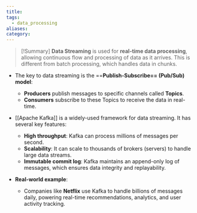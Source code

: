 ```yaml
---
title: 
tags:
  - data_processing
aliases: 
category:
---
```

>[!Summary]
> **Data Streaming** is used for **real-time data processing**, allowing continuous flow and processing of data as it arrives. This is different from batch processing, which handles data in chunks.

- The key to data streaming is the ==**Publish-Subscribe== (Pub/Sub) model**:
  - **Producers** publish messages to specific channels called **Topics**.
  - **Consumers** subscribe to these Topics to receive the data in real-time.
  
- [[Apache Kafka]] is a widely-used framework for data streaming. It has several key features:
  - **High throughput**: Kafka can process millions of messages per second.
  - **Scalability**: It can scale to thousands of brokers (servers) to handle large data streams.
  - **Immutable commit log**: Kafka maintains an append-only log of messages, which ensures data integrity and replayability.

- **Real-world example**:
  - Companies like **Netflix** use Kafka to handle billions of messages daily, powering real-time recommendations, analytics, and user activity tracking.
